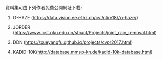 資料集可由下列作者免費公開網址下載:

1. O-HAZE (https://data.vision.ee.ethz.ch/cvl/ntire18//o-haze/)

2. JORDER (https://www.icst.pku.edu.cn/struct/Projects/joint_rain_removal.html)

3. DDN (https://xueyangfu.github.io/projects/cvpr2017.html) 

4. KADID-10K(http://database.mmsp-kn.de/kadid-10k-database.html)